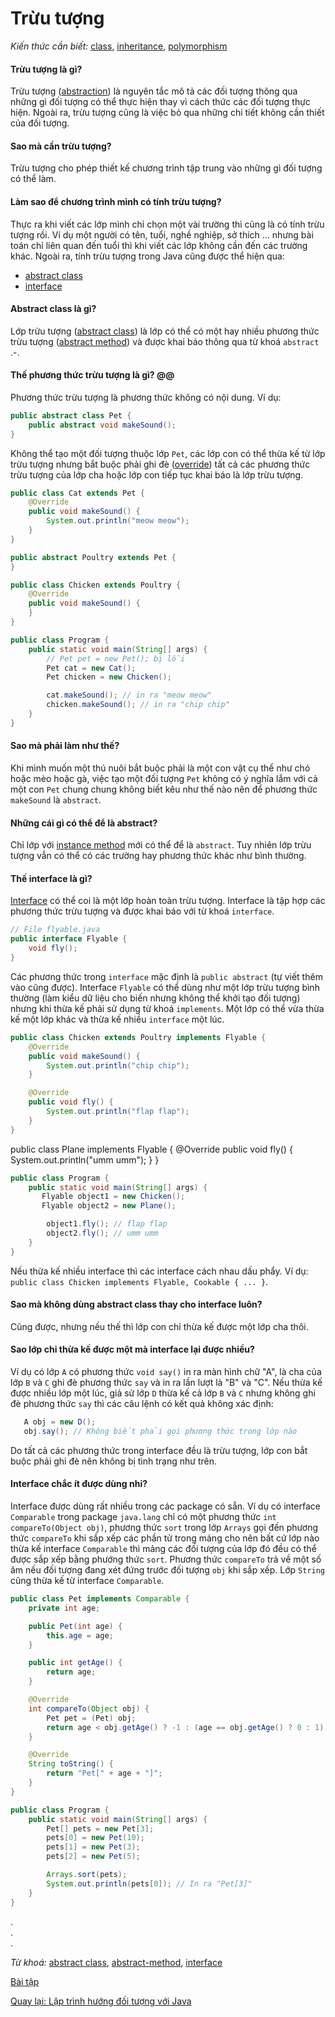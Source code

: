 # Trừu tượng

*Kiến thức cần biết:* [class](../../terminology.md#class), [inheritance](../../terminology.md#inheritance), [polymorphism](../../terminology.md#polymorphism)

#### Trừu tượng là gì?

Trừu tượng ([abstraction](../../terminology.md#abstraction)) là nguyên tắc mô tả các đối tượng thông qua những gì đối tượng có thể thực hiện thay vì cách thức các đối tượng thực hiện. Ngoài ra, trừu tượng cũng là việc bỏ qua những chi tiết không cần thiết của đối tượng.

#### Sao mà cần trừu tượng?

Trừu tượng cho phép thiết kế chương trình tập trung vào những gì đối tượng có thể làm.

#### Làm sao để chương trình mình có tính trừu tượng?

Thực ra khi viết các lớp mình chỉ chọn một vài trường thì cũng là có tính trừu tượng rồi. Ví dụ một người có tên, tuổi, nghề nghiệp, sở thích ... nhưng bài toán chỉ liên quan đến tuổi thì khi viết các lớp không cần đến các trường khác. Ngoài ra, tính trừu tượng trong Java cũng được thể hiện qua:

- [abstract class](../../terminology.md#abstract-class)
- [interface](../../terminology.md#interface)

#### Abstract class là gì?

Lớp trừu tượng ([abstract class](../../terminology.md#abstract-class)) là lớp có thể có một hay nhiều phương thức trừu tượng ([abstract method](../../terminology.md#abstract-method)) và được khai báo thông qua từ khoá `abstract` .-.

#### Thế phương thức trừu tượng là gì? @@

Phương thức trừu tượng là phương thức không có nội dung. Ví dụ:

```java
public abstract class Pet {
    public abstract void makeSound();
}
```

Không thể tạo một đối tượng thuộc lớp `Pet`, các lớp con có thể thừa kế từ lớp trừu tượng nhưng bắt buộc phải ghi đè ([override](../../terminology.md#overide)) tất cả các phương thức trừu tượng của lớp cha hoặc lớp con tiếp tục khai báo là lớp trừu tượng.

```java
public class Cat extends Pet {
    @Override
    public void makeSound() {
        System.out.println("meow meow");
    }
}
```

```java
public abstract Poultry extends Pet {
}
```

```java
public class Chicken extends Poultry {
    @Override
    public void makeSound() {
    }
}
```

```java
public class Program {
    public static void main(String[] args) {
        // Pet pet = new Pet(); bị lỗi
        Pet cat = new Cat();
        Pet chicken = new Chicken();

        cat.makeSound(); // in ra "meow meow"
        chicken.makeSound(); // in ra "chip chip"
    }
}
```

#### Sao mà phải làm như thế?
 
Khi mình muốn một thú nuôi bắt buộc phải là một con vật cụ thể như chó hoặc mèo hoặc gà, việc tạo một đối tượng `Pet` không có ý nghĩa lắm với cả một con `Pet` chung chung không biết kêu như thế nào nên để phương thức `makeSound` là `abstract`.

#### Những cái gì có thể để là abstract?

Chỉ lớp với [instance method](../../terminology.md#instance-method) mới có thể để là `abstract`. Tuy nhiên lớp trừu tượng vẫn có thể có các trường hay phương thức khác như bình thường.

#### Thế interface là gì?

[Interface](../../terminology.md#interface) có thể coi là một lớp hoàn toàn trừu tượng. Interface là tập hợp các phương thức trừu tượng và được khai báo với từ khoá `interface`.

```java
// File flyable.java
public interface Flyable {
    void fly();
}
```

Các phương thức trong `interface` mặc định là `public abstract` (tự viết thêm vào cũng được). Interface `Flyable` có thể dùng như một lớp trừu tượng bình thường (làm kiểu dữ liệu cho biến nhưng không thể khởi tạo đối tượng) nhưng khi thừa kế phải sử dụng từ khoá `implements`. Một lớp có thể vừa thừa kế một lớp khác và thừa kế nhiều `interface` một lúc.

```java
public class Chicken extends Poultry implements Flyable {
    @Override
    public void makeSound() {
        System.out.println("chip chip");
    }

    @Override
    public void fly() {
        System.out.println("flap flap");
    }
}
```

public class Plane implements Flyable {
    @Override
    public void fly() {
        System.out.println("umm umm");
    }
}

```java
public class Program {
    public static void main(String[] args) {
       Flyable object1 = new Chicken();
       Flyable object2 = new Plane();

        object1.fly(); // flap flap
        object2.fly(); // umm umm
    }
}
```

Nếu thừa kế nhiều interface thì các interface cách nhau dấu phẩy. Ví dụ: `public class Chicken implements Flyable, Cookable { ... }`.

#### Sao mà không dùng abstract class thay cho interface luôn?
Cũng được, nhưng nếu thế thì lớp con chỉ thừa kế được một lớp cha thôi.

#### Sao lớp chỉ thừa kế được một mà interface lại được nhiều?
Ví dụ có lớp `A` có phương thức `void say()` in ra màn hình chữ "A", là cha của lớp `B` và `C` ghi đè phương thức `say` và in ra lần lượt là "B" và "C". Nếu thừa kế được nhiều lớp một lúc, giả sử lớp `D` thừa kế cả lớp `B` và `C` nhưng không ghi đè phương thức `say` thì các câu lệnh có kết quả không xác định:

```java
   A obj = new D();
   obj.say(); // Không biết phải gọi phương thức trong lớp nào
```

Do tất cả các phương thức trong interface đều là trừu tượng, lớp con bắt buộc phải ghi đè nên không bị tình trạng như trên.

#### Interface chắc ít được dùng nhỉ?
Interface được dùng rất nhiều trong các package có sẵn. Ví dụ có interface `Comparable` trong package `java.lang` chỉ có một phương thức `int compareTo(Object obj)`, phương thức `sort` trong lớp `Arrays` gọi đến phương thức `compareTo` khi sắp xếp các phần tử trong mảng cho nên bất cứ lớp nào thừa kế interface `Comparable` thì mảng các đối tượng của lớp đó đều có thể được sắp xếp bằng phướng thức `sort`. Phương thức `compareTo` trả về một số âm nếu đối tượng đang xét đứng trước đối tượng `obj` khi sắp xếp. Lớp `String` cũng thừa kế từ interface `Comparable`.

```java
public class Pet implements Comparable {
    private int age;

    public Pet(int age) {
        this.age = age;
    }

    public int getAge() {
        return age;
    }

    @Override
    int compareTo(Object obj) {
        Pet pet = (Pet) obj;
        return age < obj.getAge() ? -1 : (age == obj.getAge() ? 0 : 1);
    }

    @Override
    String toString() {
        return "Pet[" + age + "]";
    }
}
```

```java
public class Program {
    public static void main(String[] args) {
        Pet[] pets = new Pet[3];
        pets[0] = new Pet(10);
        pets[1] = new Pet(3);
        pets[2] = new Pet(5);

        Arrays.sort(pets);
        System.out.println(pets[0]); // In ra "Pet[3]"
    }
}
```

.  
.  
.  

*Từ khoá:* [abstract class](../../terminology.md#abstract-class), [abstract-method](../../terminology.md#abstract-method), [interface](../../terminology.md#interface)

[Bài tập](exercise.md)

[Quay lại: Lập trình hướng đối tượng với Java](..)
